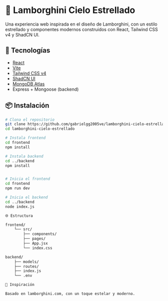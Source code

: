 # 🚀 Lamborghini Cielo Estrellado

Una experiencia web inspirada en el diseño de Lamborghini, con un estilo estrellado y componentes modernos construidos con React, Tailwind CSS v4 y ShadCN UI.

## 🧩 Tecnologías

- [React](https://reactjs.org/)
- [Vite](https://vitejs.dev/)
- [Tailwind CSS v4](https://tailwindcss.com/)
- [ShadCN UI](https://ui.shadcn.com)
- [MongoDB Atlas](https://www.mongodb.com/cloud/atlas)
- Express + Mongoose (backend)

## 📦 Instalación

```bash
# Clona el repositorio
git clone https://github.com/gabrielgg2005ve/lamborghini-cielo-estrellado.git
cd lamborghini-cielo-estrellado

# Instala frontend
cd frontend
npm install

# Instala backend
cd ../backend
npm install


# Inicia el frontend
cd frontend
npm run dev

# Inicia el backend
cd ../backend
node index.js

🌐 Estructura

frontend/
    └── src/
        ├── components/
        ├── pages/
        ├── App.jsx
        └── index.css

backend/
    ├── models/
    ├── routes/
    ├── index.js
    └── .env

📸 Inspiración

Basado en lamborghini.com, con un toque estelar y moderno.
